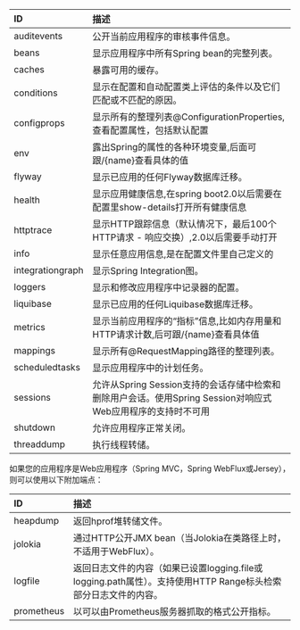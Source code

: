 | ID               | 描述                                                         |
| :--------------- | :----------------------------------------------------------- |
| auditevents      | 公开当前应用程序的审核事件信息。                             |
| beans            | 显示应用程序中所有Spring bean的完整列表。                    |
| caches           | 暴露可用的缓存。                                             |
| conditions       | 显示在配置和自动配置类上评估的条件以及它们匹配或不匹配的原因。 |
| configprops      | 显示所有的整理列表@ConfigurationProperties,查看配置属性，包括默认配置 |
| env              | 露出Spring的属性的各种环境变量,后面可跟/{name}查看具体的值   |
| flyway           | 显示已应用的任何Flyway数据库迁移。                           |
| health           | 显示应用健康信息,在spring boot2.0以后需要在配置里show-details打开所有健康信息 |
| httptrace        | 显示HTTP跟踪信息（默认情况下，最后100个HTTP请求 - 响应交换）,2.0以后需要手动打开 |
| info             | 显示任意应用信息,是在配置文件里自己定义的                    |
| integrationgraph | 显示Spring Integration图。                                   |
| loggers          | 显示和修改应用程序中记录器的配置。                           |
| liquibase        | 显示已应用的任何Liquibase数据库迁移。                        |
| metrics          | 显示当前应用程序的“指标”信息,比如内存用量和HTTP请求计数,后可跟/{name}查看具体值 |
| mappings         | 显示所有@RequestMapping路径的整理列表。                      |
| scheduledtasks   | 显示应用程序中的计划任务。                                   |
| sessions         | 允许从Spring Session支持的会话存储中检索和删除用户会话。使用Spring Session对响应式Web应用程序的支持时不可用 |
| shutdown         | 允许应用程序正常关闭。                                       |
| threaddump       | 执行线程转储。                                               |

如果您的应用程序是Web应用程序（Spring MVC，Spring WebFlux或Jersey），则可以使用以下附加端点：

| ID         | 描述                                                         |
| :--------- | :----------------------------------------------------------- |
| heapdump   | 返回hprof堆转储文件。                                        |
| jolokia    | 通过HTTP公开JMX bean（当Jolokia在类路径上时，不适用于WebFlux）。 |
| logfile    | 返回日志文件的内容（如果已设置logging.file或logging.path属性）。支持使用HTTP Range标头检索部分日志文件的内容。 |
| prometheus | 以可以由Prometheus服务器抓取的格式公开指标。                 |